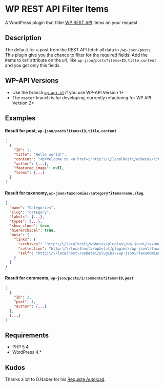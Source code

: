 # WP REST API Filter Items

A WordPress plugin that filter [WP REST API](http://wp-api.org/) items on your request.

## Description
The default for a post from the REST API fetch all data in `/wp-json/posts`. This plugin give you the chance to filter for the required fields. Add the items to  `GET` attribute on the url, like `wp-json/posts?items=ID,title,content` and you get only this fields.

## WP-API Versions
 * Use the branch [`wp-api-v1`](tree/wp-api-v1) if you use WP-API Version 1*
 * The `master` branch is for developing, currently refactoring for WP API Version 2*

## Examples
#### Result for post, `wp-json/posts?items=ID,title,content`
```json
[
  {
    "ID": 1,
    "title": "Hello world!",
    "content": "<p>Welcome to <a href=\"http:\/\/localhost\/wpbeta\/\">WP Beta Dev Sites<\/a>. This is your first post. Edit or delete it, then start blogging!<\/p>\n",
    "author": {...},
    "featured_image": null,
    "terms": {...}
  }
]
```

#### Result for taxonomy, `wp-json/taxonomies/category?items=name,slug`.
```json
{
  "name": "Categories",
  "slug": "category",
  "labels": {...},
  "types": {...},
  "show_cloud": true,
  "hierarchical": true,
  "meta": {
    "links": {
      "archives": "http:\/\/localhost\/wpbeta\/plugins\/wp-json\/taxonomies\/category\/terms",
      "collection": "http:\/\/localhost\/wpbeta\/plugins\/wp-json\/taxonomies",
      "self": "http:\/\/localhost\/wpbeta\/plugins\/wp-json\/taxonomies\/category"
    }
  }
}
```

#### Result for comments, `wp-json/posts/1/comments?items=ID,post`
```json
[
  {
    "ID": 2,
    "post": 1,
    "author": {...}
  },
  {...}
]
```

## Requirements
 * PHP 5.4
 * WordPress 4.*

## Kudos
Thanks a lot to D.Naber for his [Requiste Autoload](https://github.com/dnaber-de/Requisite).
